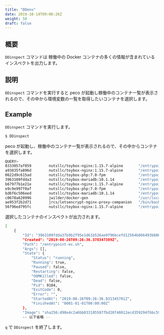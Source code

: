 ```yaml
---
title: "DDenv"
date: 2019-10-14T09:06:26Z
weight: 50
draft: false
---
```


## 概要
``DDinspect`` コマンドは 稼働中の Docker コンテナの多くの情報が含まれているインスペクトを出力します。

## 説明
``DDinspect`` コマンドを実行すると peco が起動し稼働中のコンテナ一覧が表示されるので、その中から環境変数の一覧を取得したいコンテナを選択します。

## Example
``DDinspect`` コマンドを実行します。

```bash
$ DDinspect
```

peco が起動し、稼働中のコンテナ一覧が表示されるので、その中からコンテナを選択します。

```bash
QUERY>                                                                 IgnoreCase [10 (1/1)]
0333057af059        nutsllc/toybox-nginx:1.15.7-alpine       "/entrypoint-ex.sh"      36 min
a93835fa896d        nutsllc/toybox-nginx:1.15.7-alpine       "/entrypoint-ex.sh"      7 week
0622d9c615ad        nutsllc/toybox-php:7.0-fpm               "/entrypoint-ex.sh p…"   7 week
3963109fdda3        nutsllc/toybox-mariadb:10.1.14           "/entrypoint-ex.sh"      7 week
b67977b1e21e        nutsllc/toybox-nginx:1.15.7-alpine       "/entrypoint-ex.sh"      7 week
e9c9e997f0af        nutsllc/toybox-php:7.0-fpm               "/entrypoint-ex.sh p…"   7 week
bd6f6c506eed        nutsllc/toybox-mariadb:10.1.14           "/entrypoint-ex.sh"      7 week
c0678a620996        jwilder/docker-gen                       "/usr/local/bin/dock…"   7 week
ae953f2b2d71        jrcs/letsencrypt-nginx-proxy-companion   "/bin/bash /app/entr…"   7 week
56f96ed795fc        nutsllc/toybox-nginx:1.15.7-alpine       "/entrypoint-ex.sh"      7 week
```

選択したコンテナのインスペクトが出力されます。

```bash
[
    {
        "Id": "3963109fdda37b9b2f95e1d61b526ae9f96bcefd12564b866493b88611d7627f",
        "Created": "2019-08-26T09:26:36.378347389Z",
        "Path": "/entrypoint-ex.sh",
        "Args": [],
        "State": {
            "Status": "running",
            "Running": true,
            "Paused": false,
            "Restarting": false,
            "OOMKilled": false,
            "Dead": false,
            "Pid": 9104,
            "ExitCode": 0,
            "Error": "",
            "StartedAt": "2019-08-26T09:26:36.931345701Z",
            "FinishedAt": "0001-01-01T00:00:00Z"
        },
        "Image": "sha256:d98e4c2a6bb033105587fbd28f48012ecd359294fbbc59fcbe281fa8b0650224",
        -- 以下省略 --
```

``q`` で ``DDinspect`` を終了します。

